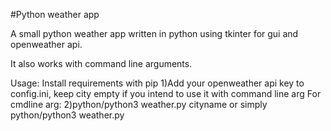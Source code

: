 #Python weather app

A small python weather app written in python using tkinter for gui and openweather api.

It also works with command line arguments.

Usage:
Install requirements with pip
1)Add your openweather api key to config.ini, keep city empty if you intend to use it with command line arg
For cmdline arg:
2)python/python3 weather.py cityname
or simply python/python3 weather.py